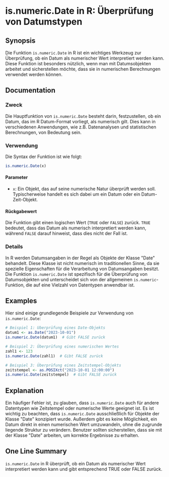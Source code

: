 <!--
Meta Description: # is.numeric.Date in R: Überprüfung von Datumstypen ## Synopsis Die Funktion `is.numeric.Date` in R ist ein wichtiges Werkzeug zur Überprüfung, ob ein...
Meta Keywords: date, numeric, ist, die, ein
-->

# is.numeric.Date in R: Überprüfung von Datumstypen

## Synopsis
Die Funktion `is.numeric.Date` in R ist ein wichtiges Werkzeug zur Überprüfung, ob ein Datum als numerischer Wert interpretiert werden kann. Diese Funktion ist besonders nützlich, wenn man mit Datumsobjekten arbeitet und sicherstellen möchte, dass sie in numerischen Berechnungen verwendet werden können.

## Documentation
### Zweck
Die Hauptfunktion von `is.numeric.Date` besteht darin, festzustellen, ob ein Datum, das im R Datum-Format vorliegt, als numerisch gilt. Dies kann in verschiedenen Anwendungen, wie z.B. Datenanalysen und statistischen Berechnungen, von Bedeutung sein.

### Verwendung
Die Syntax der Funktion ist wie folgt:

```R
is.numeric.Date(x)
```

#### Parameter
- `x`: Ein Objekt, das auf seine numerische Natur überprüft werden soll. Typischerweise handelt es sich dabei um ein Datum oder ein Datum-Zeit-Objekt.

#### Rückgabewert
Die Funktion gibt einen logischen Wert (`TRUE` oder `FALSE`) zurück. `TRUE` bedeutet, dass das Datum als numerisch interpretiert werden kann, während `FALSE` darauf hinweist, dass dies nicht der Fall ist.

### Details
In R werden Datumsangaben in der Regel als Objekte der Klasse "Date" behandelt. Diese Klasse ist nicht numerisch im traditionellen Sinne, da sie spezielle Eigenschaften für die Verarbeitung von Datumsangaben besitzt. Die Funktion `is.numeric.Date` ist spezifisch für die Überprüfung von Datumsobjekten und unterscheidet sich von der allgemeinen `is.numeric`-Funktion, die auf eine Vielzahl von Datentypen anwendbar ist.

## Examples
Hier sind einige grundlegende Beispiele zur Verwendung von `is.numeric.Date`:

```R
# Beispiel 1: Überprüfung eines Date-Objekts
datum1 <- as.Date("2023-10-01")
is.numeric.Date(datum1)  # Gibt FALSE zurück

# Beispiel 2: Überprüfung eines numerischen Wertes
zahl1 <- 123
is.numeric.Date(zahl1)  # Gibt FALSE zurück

# Beispiel 3: Überprüfung eines Zeitstempel-Objekts
zeitstempel <- as.POSIXct("2023-10-01 12:00:00")
is.numeric.Date(zeitstempel)  # Gibt FALSE zurück
```

## Explanation
Ein häufiger Fehler ist, zu glauben, dass `is.numeric.Date` auch für andere Datentypen wie Zeitstempel oder numerische Werte geeignet ist. Es ist wichtig zu beachten, dass `is.numeric.Date` ausschließlich für Objekte der Klasse "Date" konzipiert wurde. Außerdem gibt es keine Möglichkeit, ein Datum direkt in einen numerischen Wert umzuwandeln, ohne die zugrunde liegende Struktur zu verändern. Benutzer sollten sicherstellen, dass sie mit der Klasse "Date" arbeiten, um korrekte Ergebnisse zu erhalten.

## One Line Summary
`is.numeric.Date` in R überprüft, ob ein Datum als numerischer Wert interpretiert werden kann und gibt entsprechend TRUE oder FALSE zurück.